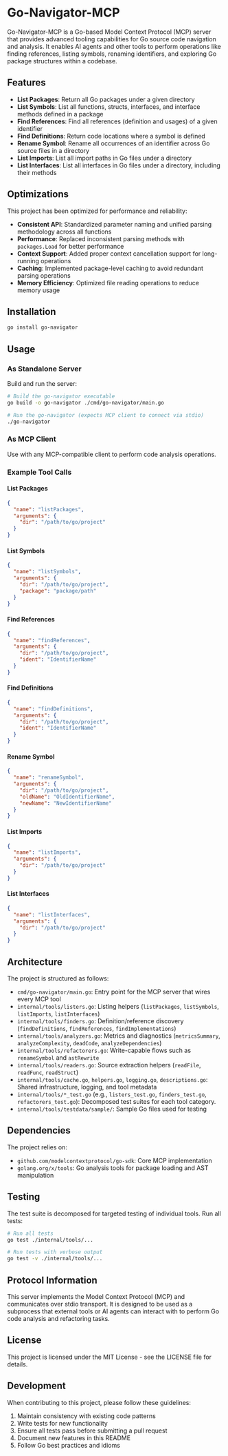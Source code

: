 # Go-Navigator-MCP

Go-Navigator-MCP is a Go-based Model Context Protocol (MCP) server that provides advanced tooling capabilities for Go source code navigation and analysis. It enables AI agents and other tools to perform operations like finding references, listing symbols, renaming identifiers, and exploring Go package structures within a codebase.

## Features

- **List Packages**: Return all Go packages under a given directory
- **List Symbols**: List all functions, structs, interfaces, and interface methods defined in a package
- **Find References**: Find all references (definition and usages) of a given identifier
- **Find Definitions**: Return code locations where a symbol is defined
- **Rename Symbol**: Rename all occurrences of an identifier across Go source files in a directory
- **List Imports**: List all import paths in Go files under a directory
- **List Interfaces**: List all interfaces in Go files under a directory, including their methods

## Optimizations

This project has been optimized for performance and reliability:

- **Consistent API**: Standardized parameter naming and unified parsing methodology across all functions
- **Performance**: Replaced inconsistent parsing methods with `packages.Load` for better performance
- **Context Support**: Added proper context cancellation support for long-running operations
- **Caching**: Implemented package-level caching to avoid redundant parsing operations
- **Memory Efficiency**: Optimized file reading operations to reduce memory usage

## Installation

```bash
go install go-navigator
```

## Usage

### As Standalone Server

Build and run the server:

```bash
# Build the go-navigator executable
go build -o go-navigator ./cmd/go-navigator/main.go

# Run the go-navigator (expects MCP client to connect via stdio)
./go-navigator
```

### As MCP Client

Use with any MCP-compatible client to perform code analysis operations.

### Example Tool Calls

#### List Packages
```json
{
  "name": "listPackages",
  "arguments": {
    "dir": "/path/to/go/project"
  }
}
```

#### List Symbols
```json
{
  "name": "listSymbols",
  "arguments": {
    "dir": "/path/to/go/project",
    "package": "package/path"
  }
}
```

#### Find References
```json
{
  "name": "findReferences",
  "arguments": {
    "dir": "/path/to/go/project",
    "ident": "IdentifierName"
  }
}
```

#### Find Definitions
```json
{
  "name": "findDefinitions",
  "arguments": {
    "dir": "/path/to/go/project",
    "ident": "IdentifierName"
  }
}
```

#### Rename Symbol
```json
{
  "name": "renameSymbol",
  "arguments": {
    "dir": "/path/to/go/project",
    "oldName": "OldIdentifierName",
    "newName": "NewIdentifierName"
  }
}
```

#### List Imports
```json
{
  "name": "listImports",
  "arguments": {
    "dir": "/path/to/go/project"
  }
}
```

#### List Interfaces
```json
{
  "name": "listInterfaces",
  "arguments": {
    "dir": "/path/to/go/project"
  }
}
```

## Architecture

The project is structured as follows:

- `cmd/go-navigator/main.go`: Entry point for the MCP server that wires every MCP tool
- `internal/tools/listers.go`: Listing helpers (`listPackages`, `listSymbols`, `listImports`, `listInterfaces`)
- `internal/tools/finders.go`: Definition/reference discovery (`findDefinitions`, `findReferences`, `findImplementations`)
- `internal/tools/analyzers.go`: Metrics and diagnostics (`metricsSummary`, `analyzeComplexity`, `deadCode`, `analyzeDependencies`)
- `internal/tools/refactorers.go`: Write-capable flows such as `renameSymbol` and `astRewrite`
- `internal/tools/readers.go`: Source extraction helpers (`readFile`, `readFunc`, `readStruct`)
- `internal/tools/cache.go`, `helpers.go`, `logging.go`, `descriptions.go`: Shared infrastructure, logging, and tool metadata
- `internal/tools/*_test.go` (e.g., `listers_test.go`, `finders_test.go`, `refactorers_test.go`): Decomposed test suites for each tool category.
- `internal/tools/testdata/sample/`: Sample Go files used for testing

## Dependencies

The project relies on:
- `github.com/modelcontextprotocol/go-sdk`: Core MCP implementation
- `golang.org/x/tools`: Go analysis tools for package loading and AST manipulation

## Testing

The test suite is decomposed for targeted testing of individual tools. Run all tests:

```bash
# Run all tests
go test ./internal/tools/...

# Run tests with verbose output
go test -v ./internal/tools/...
```

## Protocol Information

This server implements the Model Context Protocol (MCP) and communicates over stdio transport. It is designed to be used as a subprocess that external tools or AI agents can interact with to perform Go code analysis and refactoring tasks.

## License

This project is licensed under the MIT License - see the LICENSE file for details.

## Development

When contributing to this project, please follow these guidelines:

1. Maintain consistency with existing code patterns
2. Write tests for new functionality
3. Ensure all tests pass before submitting a pull request
4. Document new features in this README
5. Follow Go best practices and idioms
